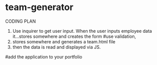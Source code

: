 # team-generator
 

CODING PLAN
 1. Use inquirer to get user input. When the user inputs employee data it...stores somewhere and creates the form #use validation, 
 2. stores somewhere and generates a team.html file
 3. then the data is read and displayed via JS.

 #add the application to your portfolio

